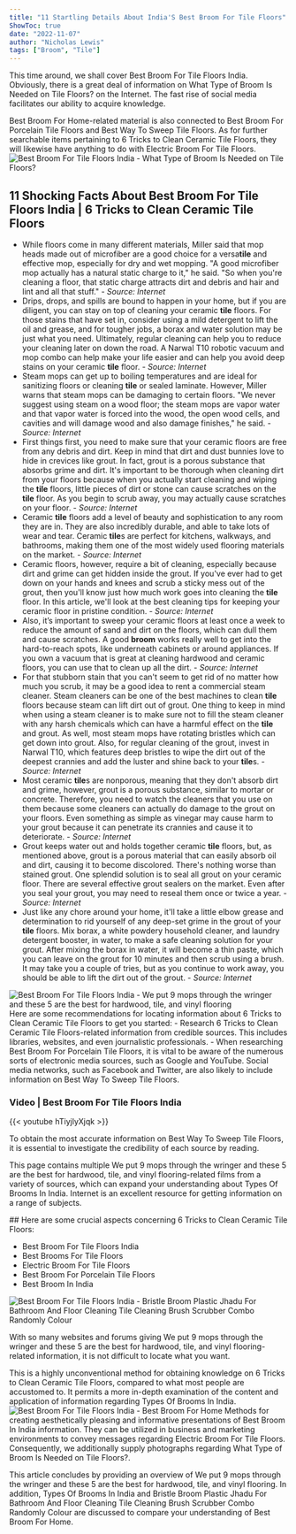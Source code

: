 ```yaml
---
title: "11 Startling Details About India'S Best Broom For Tile Floors"
ShowToc: true 
date: "2022-11-07"
author: "Nicholas Lewis" 
tags: ["Broom", "Tile"]
---
```


	
This time around, we shall cover Best Broom For Tile Floors India. Obviously, there is a great deal of information on What Type of Broom Is Needed on Tile Floors? on the Internet. The fast rise of social media facilitates our ability to acquire knowledge.

Best Broom For Home-related material is also connected to Best Broom For Porcelain Tile Floors and Best Way To Sweep Tile Floors. As for further searchable items pertaining to 6 Tricks to Clean Ceramic Tile Floors, they will likewise have anything to do with Electric Broom For Tile Floors.
<img loading="lazy" src="https://st.hzcdn.com/fimgs/d551d08a04907d2e_0883-w500-h666-b0-p0--contemporary-bathroom.jpg" onerror="this.onerror=null;this.src='https://blogger.googleusercontent.com/img/a/AVvXsEhe7F7TRXHtjiKvHb5vS7DmnxvpHiDyoYyYvm1nHB3Qp2_w3BnM6A2eq4v7FYxCC9bfZt3a9vIMtAYEKUiaDQbHMg-ViyGmRIj39MLp0bGFfgfYw1Dc9q_H-T0wiTm3l0Uq42dETrN9eC8aGJ9_IORZsxST1AcLR7np1koOfcc7tnHa4S8Mwz_xD9d0=s16000';" alt="Best Broom For Tile Floors India - What Type of Broom Is Needed on Tile Floors?" >

## 11 Shocking Facts About Best Broom For Tile Floors India | 6 Tricks to Clean Ceramic Tile Floors
-   While floors come in many different materials, Miller said that mop heads made out of microfiber are a good choice for a versa**tile** and effective mop, especially for dry and wet mopping. "A good microfiber mop actually has a natural static charge to it," he said. "So when you're cleaning a floor, that static charge attracts dirt and debris and hair and lint and all that stuff." - <cite>Source: Internet</cite>
-   Drips, drops, and spills are bound to happen in your home, but if you are diligent, you can stay on top of cleaning your ceramic **tile** floors. For those stains that have set in, consider using a mild detergent to lift the oil and grease, and for tougher jobs, a borax and water solution may be just what you need. Ultimately, regular cleaning can help you to reduce your cleaning later on down the road. A Narwal T10 robotic vacuum and mop combo can help make your life easier and can help you avoid deep stains on your ceramic **tile** floor. - <cite>Source: Internet</cite>
-   Steam mops can get up to boiling temperatures and are ideal for sanitizing floors or cleaning **tile** or sealed laminate. However, Miller warns that steam mops can be damaging to certain floors. "We never suggest using steam on a wood floor; the steam mops are vapor water and that vapor water is forced into the wood, the open wood cells, and cavities and will damage wood and also damage finishes," he said. - <cite>Source: Internet</cite>
-   First things first, you need to make sure that your ceramic floors are free from any debris and dirt. Keep in mind that dirt and dust bunnies love to hide in crevices like grout. In fact, grout is a porous substance that absorbs grime and dirt. It's important to be thorough when cleaning dirt from your floors because when you actually start cleaning and wiping the **tile** floors, little pieces of dirt or stone can cause scratches on the **tile** floor. As you begin to scrub away, you may actually cause scratches on your floor. - <cite>Source: Internet</cite>
-   Ceramic **tile** floors add a level of beauty and sophistication to any room they are in. They are also incredibly durable, and able to take lots of wear and tear. Ceramic **tile**s are perfect for kitchens, walkways, and bathrooms, making them one of the most widely used flooring materials on the market. - <cite>Source: Internet</cite>
-   Ceramic floors, however, require a bit of cleaning, especially because dirt and grime can get hidden inside the grout. If you've ever had to get down on your hands and knees and scrub a sticky mess out of the grout, then you'll know just how much work goes into cleaning the **tile** floor. In this article, we'll look at the best cleaning tips for keeping your ceramic floor in pristine condition. - <cite>Source: Internet</cite>
-   Also, it’s important to sweep your ceramic floors at least once a week to reduce the amount of sand and dirt on the floors, which can dull them and cause scratches. A good **broom** works really well to get into the hard-to-reach spots, like underneath cabinets or around appliances. If you own a vacuum that is great at cleaning hardwood and ceramic floors, you can use that to clean up all the dirt. - <cite>Source: Internet</cite>
-   For that stubborn stain that you can't seem to get rid of no matter how much you scrub, it may be a good idea to rent a commercial steam cleaner. Steam cleaners can be one of the best machines to clean **tile** floors because steam can lift dirt out of grout. One thing to keep in mind when using a steam cleaner is to make sure not to fill the steam cleaner with any harsh chemicals which can have a harmful effect on the **tile** and grout. As well, most steam mops have rotating bristles which can get down into grout. Also, for regular cleaning of the grout, invest in Narwal T10, which features deep bristles to wipe the dirt out of the deepest crannies and add the luster and shine back to your **tile**s. - <cite>Source: Internet</cite>
-   Most ceramic **tile**s are nonporous, meaning that they don't absorb dirt and grime, however, grout is a porous substance, similar to mortar or concrete. Therefore, you need to watch the cleaners that you use on them because some cleaners can actually do damage to the grout on your floors. Even something as simple as vinegar may cause harm to your grout because it can penetrate its crannies and cause it to deteriorate. - <cite>Source: Internet</cite>
-   Grout keeps water out and holds together ceramic **tile** floors, but, as mentioned above, grout is a porous material that can easily absorb oil and dirt, causing it to become discolored. There's nothing worse than stained grout. One splendid solution is to seal all grout on your ceramic floor. There are several effective grout sealers on the market. Even after you seal your grout, you may need to reseal them once or twice a year. - <cite>Source: Internet</cite>
-   Just like any chore around your home, it'll take a little elbow grease and determination to rid yourself of any deep-set grime in the grout of your **tile** floors. Mix borax, a white powdery household cleaner, and laundry detergent booster, in water, to make a safe cleaning solution for your grout. After mixing the borax in water, it will become a thin paste, which you can leave on the grout for 10 minutes and then scrub using a brush. It may take you a couple of tries, but as you continue to work away, you should be able to lift the dirt out of the grout. - <cite>Source: Internet</cite>


<img loading="lazy" src="https://imgix.bustle.com/uploads/image/2018/7/26/1dde2417-a34b-43aa-8c23-5a58fec1f884-best-mops-for-laminate-2.jpg?w=970&h=582&fit=crop&crop=faces&auto=format&q=70" onerror="this.onerror=null;this.src='https://blogger.googleusercontent.com/img/a/AVvXsEhe7F7TRXHtjiKvHb5vS7DmnxvpHiDyoYyYvm1nHB3Qp2_w3BnM6A2eq4v7FYxCC9bfZt3a9vIMtAYEKUiaDQbHMg-ViyGmRIj39MLp0bGFfgfYw1Dc9q_H-T0wiTm3l0Uq42dETrN9eC8aGJ9_IORZsxST1AcLR7np1koOfcc7tnHa4S8Mwz_xD9d0=s16000';" alt="Best Broom For Tile Floors India - We put 9 mops through the wringer and these 5 are the best for hardwood, tile, and vinyl flooring" >
Here are some recommendations for locating information about 6 Tricks to Clean Ceramic Tile Floors to get you started:
- Research 6 Tricks to Clean Ceramic Tile Floors-related information from credible sources. This includes libraries, websites, and even journalistic professionals.
- When researching Best Broom For Porcelain Tile Floors, it is vital to be aware of the numerous sorts of electronic media sources, such as Google and YouTube. Social media networks, such as Facebook and Twitter, are also likely to include information on Best Way To Sweep Tile Floors.

### Video | Best Broom For Tile Floors India
{{< youtube hTiyjlyXjqk >}} 

To obtain the most accurate information on Best Way To Sweep Tile Floors, it is essential to investigate the credibility of each source by reading.

This page contains multiple We put 9 mops through the wringer and these 5 are the best for hardwood, tile, and vinyl flooring-related films from a variety of sources, which can expand your understanding about Types Of Brooms In India. Internet is an excellent resource for getting information on a range of subjects.
<script async="async" data-cfasync="false" src="//normallydemandedalter.com/fe63df3c5408708b15d8dc3d9b206b31/invoke.js"></script>
<div id="container-fe63df3c5408708b15d8dc3d9b206b31"></div>
## Here are some crucial aspects concerning 6 Tricks to Clean Ceramic Tile Floors:

- Best Broom For Tile Floors India
- Best Brooms For Tile Floors
- Electric Broom For Tile Floors
- Best Broom For Porcelain Tile Floors
- Best Broom In India

 <img loading="lazy" src="https://st.hzcdn.com/fimgs/24d1b43404c0e5e3_8502-w500-h666-b0-p0--contemporary-bathroom.jpg" onerror="this.onerror=null;this.src='https://blogger.googleusercontent.com/img/a/AVvXsEhe7F7TRXHtjiKvHb5vS7DmnxvpHiDyoYyYvm1nHB3Qp2_w3BnM6A2eq4v7FYxCC9bfZt3a9vIMtAYEKUiaDQbHMg-ViyGmRIj39MLp0bGFfgfYw1Dc9q_H-T0wiTm3l0Uq42dETrN9eC8aGJ9_IORZsxST1AcLR7np1koOfcc7tnHa4S8Mwz_xD9d0=s16000';" alt="Best Broom For Tile Floors India - Bristle Broom Plastic Jhadu For Bathroom And Floor Cleaning  Tile Cleaning Brush Scrubber Combo Randomly Colour" >

With so many websites and forums giving We put 9 mops through the wringer and these 5 are the best for hardwood, tile, and vinyl flooring-related information, it is not difficult to locate what you want.

This is a highly unconventional method for obtaining knowledge on 6 Tricks to Clean Ceramic Tile Floors, compared to what most people are accustomed to. It permits a more in-depth examination of the content and application of information regarding Types Of Brooms In India.
<img loading="lazy" src="https://www.icecourt.com/cmss_files/photogallery/structure/Skating_Rink/image47143.jpg" onerror="this.onerror=null;this.src='https://blogger.googleusercontent.com/img/a/AVvXsEhe7F7TRXHtjiKvHb5vS7DmnxvpHiDyoYyYvm1nHB3Qp2_w3BnM6A2eq4v7FYxCC9bfZt3a9vIMtAYEKUiaDQbHMg-ViyGmRIj39MLp0bGFfgfYw1Dc9q_H-T0wiTm3l0Uq42dETrN9eC8aGJ9_IORZsxST1AcLR7np1koOfcc7tnHa4S8Mwz_xD9d0=s16000';" alt="Best Broom For Tile Floors India - Best Broom For Home" >
Methods for creating aesthetically pleasing and informative presentations of Best Broom In India information. They can be utilized in business and marketing environments to convey messages regarding Electric Broom For Tile Floors. Consequently, we additionally supply photographs regarding What Type of Broom Is Needed on Tile Floors?.

This article concludes by providing an overview of We put 9 mops through the wringer and these 5 are the best for hardwood, tile, and vinyl flooring. In addition, Types Of Brooms In India and Bristle Broom Plastic Jhadu For Bathroom And Floor Cleaning  Tile Cleaning Brush Scrubber Combo Randomly Colour are discussed to compare your understanding of Best Broom For Home.
	
	

